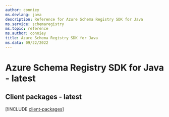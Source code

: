 ```yaml
---
author: conniey
ms.devlang: java
description: Reference for Azure Schema Registry SDK for Java
ms.service: schemaregistry
ms.topic: reference
ms.author: conniey
title: Azure Schema Registry SDK for Java
ms.data: 09/22/2022
---
```

# Azure Schema Registry SDK for Java - latest

## Client packages - latest
[!INCLUDE [client-packages](schema-registry-client-index.md)]